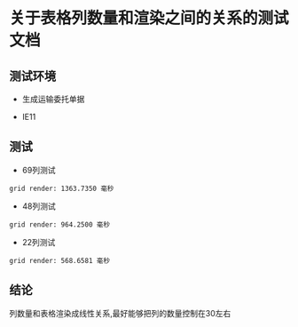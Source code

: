 # 关于表格列数量和渲染之间的关系的测试文档

## 测试环境

* 生成运输委托单据

* IE11

## 测试

* 69列测试

```
grid render: 1363.7350 毫秒
```

* 48列测试

```
grid render: 964.2500 毫秒
```

* 22列测试

```
grid render: 568.6581 毫秒
```

## 结论

列数量和表格渲染成线性关系,最好能够把列的数量控制在30左右